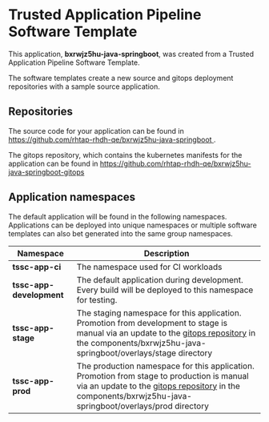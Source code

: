 # Trusted Application Pipeline Software Template

This application, **bxrwjz5hu-java-springboot**, was created from a Trusted Application Pipeline Software Template.

The software templates create a new source and gitops deployment repositories with a sample source application. 

## Repositories

The source code for your application can be found in [https://github.com/rhtap-rhdh-qe/bxrwjz5hu-java-springboot ](https://github.com/rhtap-rhdh-qe/bxrwjz5hu-java-springboot ).
 
The gitops repository, which contains the kubernetes manifests for the application can be found in 
[https://github.com/rhtap-rhdh-qe/bxrwjz5hu-java-springboot-gitops ](https://github.com/rhtap-rhdh-qe/bxrwjz5hu-java-springboot-gitops ) 

## Application namespaces 

The default application will be found in the following namespaces. Applications can be deployed into unique namespaces or multiple software templates can also bet generated into the same group namespaces.  

|  Namespace   |  Description   |  
| -------- | -------- |
| **tssc-app-ci** | The namespace used for CI workloads |
| **tssc-app-development** | The default application during development. Every build will be deployed to this namespace for testing. |
| **tssc-app-stage** | The staging namespace for this application. Promotion from development to stage is manual via an update to the [gitops repository](https://github.com/rhtap-rhdh-qe/bxrwjz5hu-java-springboot-gitops ) in the components/bxrwjz5hu-java-springboot/overlays/stage directory |
| **tssc-app-prod** | The production namespace for this application. Promotion from stage to production is manual via an update to the [gitops repository](https://github.com/rhtap-rhdh-qe/bxrwjz5hu-java-springboot-gitops ) in the components/bxrwjz5hu-java-springboot/overlays/prod directory |